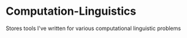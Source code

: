 Computation-Linguistics
=======================

Stores tools I've written for various computational linguistic problems
